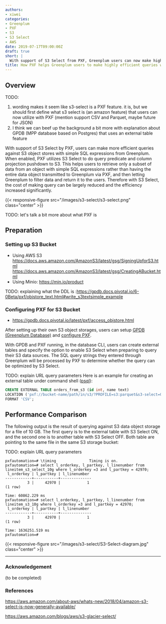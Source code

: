 ```yaml
---
authors:
- xiwei
categories:
- Greenplum
- PXF
- S3
- S3 Select
- AWS 
date: 2019-07-17T09:00:00Z
draft: true
short: |
  With support of S3 Select from PXF, Greenplum users can now make highly efficient queries to external S3 data source at potentially cheaper cost.
title: How PXF helps Greenplum users to make highly efficient queries with S3 Select
---
```


## Overview
TODO: 
1) wording makes it seem like s3-select is a PXF feature. it is, but we should first define what s3 select is (an amazon feature) that users can now utilize with PXF (mention support CSV and Parquet, maybe future for JSON)
2) I think we can beef up the background a bit more with explanation about GPDB (MPP database based on Postgres) that uses an external table feature

With support of S3 Select by PXF, users can make more efficient queries against S3 object stores with simple SQL expressions from Greenplum. When enabled, PXF utilizes S3 Select to do query predicate and column projection pushdown to S3. This helps users to retrieve only a subset of data from an object with simple SQL expressions rather than having the entire data object transmitted to Greenplum via PXF, and then letting Greenplum to filter data and return it to the users. Therefore with S3 Select, the cost of making query can be largely reduced and the efficiency increased significantly.

{{< responsive-figure src="/images/s3-select/s3-select.png" class="center" >}}

TODO: let's talk a bit more about what PXF is

## Preparation
### Setting up S3 Bucket
- Using AWS S3
https://docs.aws.amazon.com/AmazonS3/latest/gsg/SigningUpforS3.html
https://docs.aws.amazon.com/AmazonS3/latest/gsg/CreatingABucket.html
- Using Minio: https://min.io/product

TODO: explaining what the DDL is :https://gpdb.docs.pivotal.io/6-0Beta/pxf/objstore_text.html#write_s3textsimple_example

### Configuring PXF for S3 Bucket
- https://gpdb.docs.pivotal.io/latest/pxf/access_objstore.html


After setting up their own S3 object storages, users can setup [GPDB (Greenplum Database)](https://gpdb.docs.pivotal.io/5200/install_guide/install_guide.html) and [configure PXF](https://gpdb.docs.pivotal.io/6-0Beta/pxf/objstore_cfg.html).

With GPDB and PXF running, in the database CLI, users can create external tables and specify the option to enable S3 Select when preparing to query their S3 data sources. The SQL query strings they entered through Greenplum will be processed by PXF to determine whether the query can be optimized by S3 Select.

TODO: explain URL query parameters
Here is an example for creating an external table under command shell ([psql](http://postgresguide.com/utilities/psql.html)):
```SQL
CREATE EXTERNAL TABLE orders_from_s3 (id int, name text)
LOCATION ('pxf://bucket-name/path/in/s3/?PROFILE=s3:parquet&s3-select=ON&SERVER=s3')
FORMAT 'CSV';
```

## Performance Comparison
The following output is the result of querying against S3 data object storage for a file of 10 GB. The first query is to the external table with S3 Select ON, and the second one is to another table with S3 Select OFF. Both table are pointing to the same file in the same S3 storage bucket:

TODO: explain URL query parameters
```console
pxfautomation=# \timing               Timing is on.
pxfautomation=# select l_orderkey, l_partkey, l_linenumber from lineitem_s3_select_10g where l_orderkey =3 and l_partkey = 42970;
 l_orderkey | l_partkey | l_linenumber
------------+-----------+--------------
          3 |     42970 |            1
(1 row)

Time: 60862.229 ms
pxfautomation=# select l_orderkey, l_partkey, l_linenumber from lineitem_s3_10g where l_orderkey =3 and l_partkey = 42970;
 l_orderkey | l_partkey | l_linenumber
------------+-----------+--------------
          3 |     42970 |            1
(1 row)

Time: 1636251.519 ms
pxfautomation=#
```

{{< responsive-figure src="/images/s3-select/S3-Select-diagram.jpg" class="center" >}}



---
### Acknowledgement
(to be completed)

### References
https://aws.amazon.com/about-aws/whats-new/2018/04/amazon-s3-select-is-now-generally-available/

https://aws.amazon.com/blogs/aws/s3-glacier-select/

